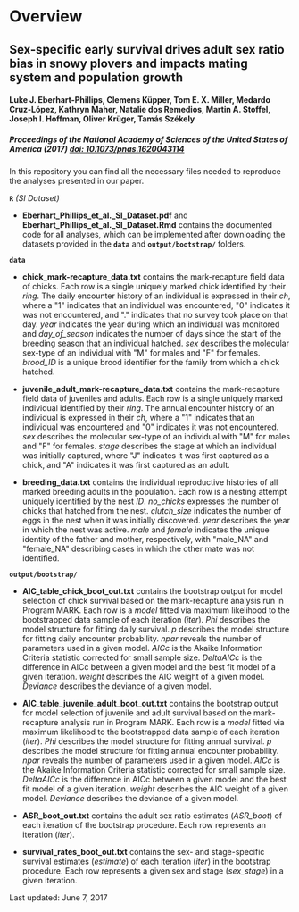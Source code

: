 # Overview
## Sex-specific early survival drives adult sex ratio bias in snowy plovers and impacts mating system and population growth
#### Luke J. Eberhart-Phillips, Clemens Küpper, Tom E. X. Miller, Medardo Cruz-López, Kathryn Maher, Natalie dos Remedios, Martin A. Stoffel, Joseph I. Hoffman, Oliver Krüger, Tamás Székely

##### *Proceedings of the National Academy of Sciences of the United States of America* (2017) [doi: 10.1073/pnas.1620043114](http://doi.org/10.1073/pnas.1620043114)


In this repository you can find all the necessary files needed to reproduce the analyses presented in our paper.

**`R`** *(SI Dataset)*

  - **Eberhart_Phillips_et_al._SI_Dataset.pdf** and **Eberhart_Phillips_et_al._SI_Dataset.Rmd** contains the documented code for all analyses, which can be implemented after downloading the datasets provided in the **`data`** and **`output/bootstrap/`** folders.

**`data`**

  - **chick_mark-recapture_data.txt** contains the mark-recapture field data of chicks. Each row is a single uniquely marked chick identified by their *ring*. The daily encounter history of an individual is expressed in their *ch*, where a "1" indicates that an individual was encountered, "0" indicates it was not encountered, and "." indicates that no survey took place on that day. *year* indicates the year during which an individual was monitored and *day_of_season* indicates the number of days since the start of the breeding season that an individual hatched. *sex* describes the molecular sex-type of an individual with "M" for males and "F" for females. *brood_ID* is a unique brood identifier for the family from which a chick hatched.

  - **juvenile_adult_mark-recapture_data.txt** contains the mark-recapture field data of juveniles and adults. Each row is a single uniquely marked individual identified by their *ring*. The annual encounter history of an individual is expressed in their *ch*, where a "1" indicates that an individual was encountered and "0" indicates it was not encountered. *sex* describes the molecular sex-type of an individual with "M" for males and "F" for females. *stage* describes the stage at which an individual was initially captured, where "J" indicates it was first captured as a chick, and "A" indicates it was first captured as an adult.

  - **breeding_data.txt** contains the individual reproductive histories of all marked breeding adults in the population. Each row is a nesting attempt uniquely identified by the nest *ID*. *no_chicks* expresses the number of chicks that hatched from the nest. *clutch_size* indicates the number of eggs in the nest when it was initially discovered. *year* describes the year in which the nest was active. *male* and *female* indicates the unique identity of the father and mother, respectively, with "male_NA" and "female_NA" describing cases in which the other mate was not identified.
  
**`output/bootstrap/`**

  - **AIC_table_chick_boot_out.txt** contains the bootstrap output for model selection of chick survival based on the mark-recapture analysis run in Program MARK. Each row is a *model* fitted via maximum likelihood to the bootstrapped data sample of each iteration (*iter*). *Phi* describes the model structure for fitting daily survival. *p* describes the model structure for fitting daily encounter probability. *npar* reveals the number of parameters used in a given model. *AICc* is the Akaike Information Criteria statistic corrected for small sample size. *DeltaAICc* is the difference in AICc between a given model and the best fit model of a given iteration. *weight* describes the AIC weight of a given model. *Deviance* describes the deviance of a given model.

  - **AIC_table_juvenile_adult_boot_out.txt** contains the bootstrap output for model selection of juvenile and adult survival based on the mark-recapture analysis run in Program MARK. Each row is a *model* fitted via maximum likelihood to the bootstrapped data sample of each iteration (*iter*). *Phi* describes the model structure for fitting annual survival. *p* describes the model structure for fitting annual encounter probability. *npar* reveals the number of parameters used in a given model. *AICc* is the Akaike Information Criteria statistic corrected for small sample size. *DeltaAICc* is the difference in AICc between a given model and the best fit model of a given iteration. *weight* describes the AIC weight of a given model. *Deviance* describes the deviance of a given model.

  - **ASR_boot_out.txt** contains the adult sex ratio estimates (*ASR_boot*) of each iteration of the bootstrap procedure. Each row represents an iteration (*iter*).

  - **survival_rates_boot_out.txt** contains the sex- and stage-specific survival estimates (*estimate*) of each iteration (*iter*) in the bootstrap procedure. Each row represents a given sex and stage (*sex_stage*) in a given iteration.
  
  
Last updated: June 7, 2017
